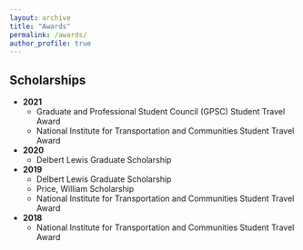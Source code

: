 ```yaml
---
layout: archive
title: "Awards"
permalink: /awards/
author_profile: true
---
```




## Scholarships

* **2021**
  *  Graduate and Professional Student Council (GPSC) Student Travel Award                                      
  *  National Institute for Transportation and Communities Student Travel Award         
* **2020**
  *  Delbert Lewis Graduate Scholarship                                                                                                                                 
* **2019**
  *  Delbert Lewis Graduate Scholarship    
  *  Price, William Scholarship    
  *  National Institute for Transportation and Communities Student Travel Award    
* **2018**   
  *  National Institute for Transportation and Communities Student Travel Award                                                                                                                                      
    




